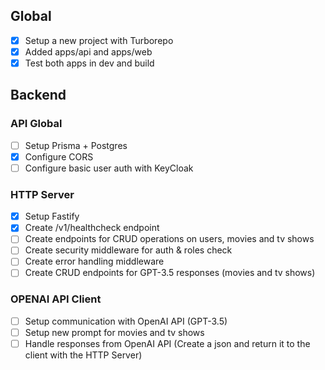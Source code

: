 
## Global

- [x] Setup a new project with Turborepo
- [x] Added apps/api and apps/web
- [x] Test both apps in dev and build

## Backend

### API Global

- [ ] Setup Prisma + Postgres
- [x] Configure CORS
- [ ] Configure basic user auth with KeyCloak

### HTTP Server

- [x] Setup Fastify
- [x] Create /v1/healthcheck endpoint
- [ ] Create endpoints for CRUD operations on users, movies and tv shows
- [ ] Create security middleware for auth & roles check
- [ ] Create error handling middleware
- [ ] Create CRUD endpoints for GPT-3.5 responses (movies and tv shows)

### OPENAI API Client

- [ ] Setup communication with OpenAI API (GPT-3.5)
- [ ] Setup new prompt for movies and tv shows
- [ ] Handle responses from OpenAI API (Create a json and return it to the client with the HTTP Server)